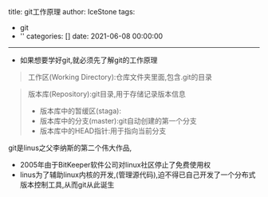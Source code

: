 title: git工作原理
author: IceStone
tags:
  - git
  - ''
categories: []
date: 2021-06-08 00:00:00
---
* 如果想要学好git,就必须先了解git的工作原理  
>工作区(Working Directory):仓库文件夹里面,包含.git的目录  

> 版本库(Repository):git目录,用于存储记录版本信息
> * 版本库中的暂缓区(staga):
> * 版本库中的分支(master):git自动创建的第一个分支
> * 版本库中的HEAD指针:用于指向当前分支

git是linus之父李纳斯的第二个伟大作品,
* 2005年由于BitKeeper软件公司对linux社区停止了免费使用权
* linus为了辅助linux内核的开发,(管理源代码),迫不得已自己开发了一个分布式版本控制工具,从而git从此诞生  














